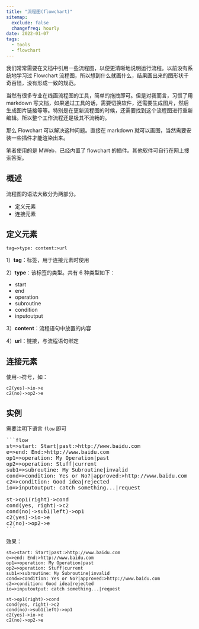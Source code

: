 ```yaml
---
title: "流程图(flowchart)"
sitemap:
  exclude: false
  changefreq: hourly
date: 2022-01-07
tags:
  - tools
  - flowchart
---
```


我们常常需要在文档中引用一些流程图，以便更清晰地说明运行流程。以前没有系统地学习过 Flowchart 流程图，所以想到什么就画什么，结果画出来的图形状千奇百怪，没有形成一致的规范。

当然有很多专业在线画流程图的工具，简单的拖拽即可。但是对我而言，习惯了用 markdown 写文档，如果通过工具的话，需要切换软件，还需要生成图片，然后生成图片链接等等。特别是在更新流程图的时候，还需要找到这个流程图进行重新编辑。所以整个工作流程还是极其不流畅的。

那么 Flowchart 可以解决这种问题。直接在 markdown 就可以画图，当然需要安装一些插件才能渲染出来。

笔者使用的是 MWeb，已经内置了 flowchart 的插件。其他软件可自行在网上搜索答案。

## 概述

流程图的语法大致分为两部分。

- 定义元素
- 连接元素

## 定义元素

```
tag=>type: content:>url
```

1）**tag**：标签，用于连接元素时使用

2）**type**：该标签的类型。共有 6 种类型如下：

- start
- end
- operation
- subroutine
- condition
- inputoutput

3）**content**：流程语句中放置的内容

4）**url**：链接，与流程语句绑定

## 连接元素

使用`->`符号，如：

```
c2(yes)->io->e
c2(no)->op2->e
```

## 实例

需要注明下语言 `flow` 即可

<pre>
```flow
st=>start: Start|past:>http://www.baidu.com
e=>end: End:>http://www.baidu.com
op1=>operation: My Operation|past
op2=>operation: Stuff|current
sub1=>subroutine: My Subroutine|invalid
cond=>condition: Yes or No?|approved:>http://www.baidu.com
c2=>condition: Good idea|rejected
io=>inputoutput: catch something...|request

st->op1(right)->cond
cond(yes, right)->c2
cond(no)->sub1(left)->op1
c2(yes)->io->e
c2(no)->op2->e
```
</pre>

效果：

```flow
st=>start: Start|past:>http://www.baidu.com
e=>end: End:>http://www.baidu.com
op1=>operation: My Operation|past
op2=>operation: Stuff|current
sub1=>subroutine: My Subroutine|invalid
cond=>condition: Yes or No?|approved:>http://www.baidu.com
c2=>condition: Good idea|rejected
io=>inputoutput: catch something...|request

st->op1(right)->cond
cond(yes, right)->c2
cond(no)->sub1(left)->op1
c2(yes)->io->e
c2(no)->op2->e
```
